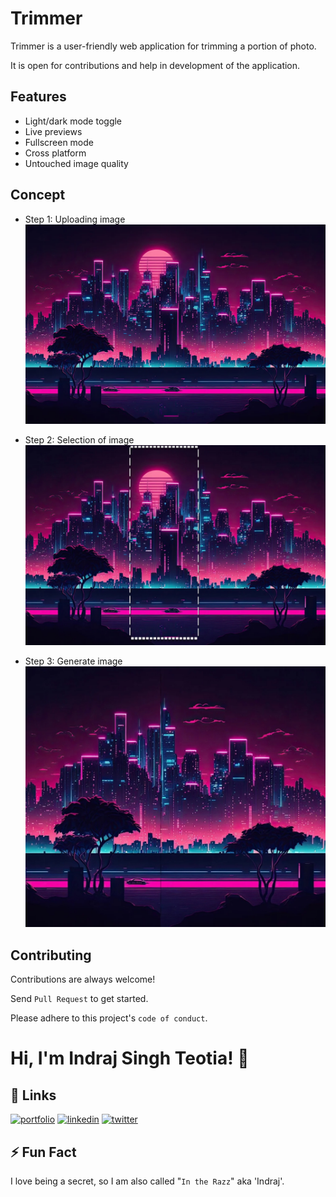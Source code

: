
# Trimmer

Trimmer is a user-friendly web application for trimming a portion of photo.

It is open for contributions and help in development of the application.

## Features

- Light/dark mode toggle
- Live previews
- Fullscreen mode
- Cross platform
- Untouched image quality


## Concept

- Step 1: Uploading image
![Before](./images/before.jpg)

- Step 2: Selection of image
![Mid](./images/mid.jpg)

- Step 3: Generate image
![After](./images/after.jpg)

## Contributing

Contributions are always welcome!

Send `Pull Request` to get started.

Please adhere to this project's `code of conduct`.


# Hi, I'm Indraj Singh Teotia! 👋


## 🔗 Links
[![portfolio](https://img.shields.io/badge/my_portfolio-000?style=for-the-badge&logo=ko-fi&logoColor=white)](https://via.placeholder.com/300x300?text=Indraj+Singh+Teotia)
[![linkedin](https://img.shields.io/badge/linkedin-0A66C2?style=for-the-badge&logo=linkedin&logoColor=white)](https://www.linkedin.com/in/indrajteotia)
[![twitter](https://img.shields.io/badge/github-1D2222?style=for-the-badge&logo=github&logoColor=white)](https://github.com/indrajteotia)
## ⚡️ Fun Fact
I love being a secret, so I am also called "`In the Razz`" aka 'Indraj'.